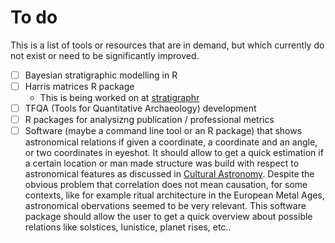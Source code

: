 # To do
This is a list of tools or resources that are in demand, but which currently do not exist or need to be significantly improved.

- [ ] Bayesian stratigraphic modelling in R
- [ ] Harris matrices R package
  - This is being worked on at [stratigraphr](https://github.com/joeroe/stratigraphr)
- [ ] TFQA (Tools for Quantitative Archaeology) development
- [ ] R packages for analysizng publication / professional metrics
- [ ] Software (maybe a command line tool or an R package) that shows astronomical relations if given a coordinate, a coordinate and an angle, or two coordinates in eyeshot. It should allow to get a quick estimation if a certain location or man made structure was build with respect to astronomical features as discussed in [Cultural Astronomy](https://en.wikipedia.org/wiki/Cultural_astronomy). Despite the obvious problem that correlation does not mean causation, for some contexts, like for example ritual architecture in the European Metal Ages, astronomical obervations seemed to be very relevant. This software package should allow the user to get a quick overview about possible relations like solstices, lunistice, planet rises, etc..
